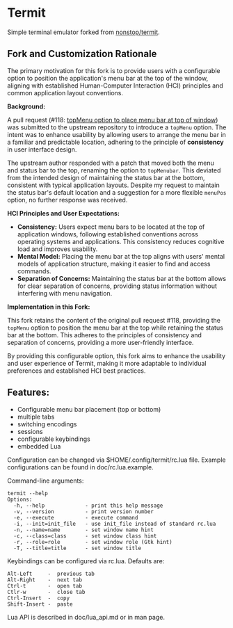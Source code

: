 Termit
======

Simple terminal emulator forked from [nonstop/termit](https://github.com/nonstop/termit).

## Fork and Customization Rationale

 The primary motivation for this fork is to provide users with a configurable option to position the application's menu bar at the top of the window, aligning with established Human-Computer Interaction (HCI) principles and common application layout conventions.

**Background:**

A pull request (#118: [topMenu option to place menu bar at top of window](https://github.com/nonstop/termit/pull/118)) was submitted to the upstream repository to introduce a `topMenu` option. The intent was to enhance usability by allowing users to arrange the menu bar in a familiar and predictable location, adhering to the principle of **consistency** in user interface design.

The upstream author responded with a patch that moved both the menu and status bar to the top, renaming the option to `topMenubar`. This deviated from the intended design of maintaining the status bar at the bottom, consistent with typical application layouts. Despite my request to maintain the status bar's default location and a suggestion for a more flexible `menuPos` option, no further response was received.

**HCI Principles and User Expectations:**

* **Consistency:** Users expect menu bars to be located at the top of application windows, following established conventions across operating systems and applications. This consistency reduces cognitive load and improves usability.
* **Mental Model:** Placing the menu bar at the top aligns with users' mental models of application structure, making it easier to find and access commands.
* **Separation of Concerns:** Maintaining the status bar at the bottom allows for clear separation of concerns, providing status information without interfering with menu navigation.

**Implementation in this Fork:**

This fork retains the content of the original pull request #118, providing the `topMenu` option to position the menu bar at the top while retaining the status bar at the bottom. This adheres to the principles of consistency and separation of concerns, providing a more user-friendly interface.

By providing this configurable option, this fork aims to enhance the usability and user experience of Termit, making it more adaptable to individual preferences and established HCI best practices.

## Features:

* Configurable menu bar placement (top or bottom)
* multiple tabs
* switching encodings
* sessions
* configurable keybindings
* embedded Lua

Configuration can be changed via $HOME/.config/termit/rc.lua file.
Example configurations can be found in doc/rc.lua.example.

Command-line arguments:

    termit --help
    Options:
      -h, --help             - print this help message
      -v, --version          - print version number
      -e, --execute          - execute command
      -i, --init=init_file   - use init_file instead of standard rc.lua
      -n, --name=name        - set window name hint
      -c, --class=class      - set window class hint
      -r, --role=role        - set window role (Gtk hint)
      -T, --title=title      - set window title

Keybindings can be configured via rc.lua.
Defaults are:

    Alt-Left     -  previous tab
    Alt-Right    -  next tab
    Ctrl-t       -  open tab
    Ctlr-w       -  close tab
    Ctrl-Insert  -  copy
    Shift-Insert -  paste

Lua API is described in doc/lua_api.md or in man page.

